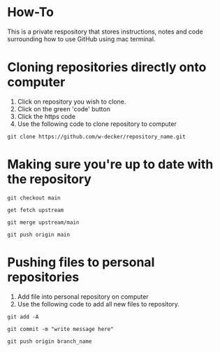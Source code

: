 # How-To

This is a private respository that stores instructions, notes and code surrounding how to use GitHub using mac terminal.

# Cloning repositories directly onto computer

1. Click on repository you wish to clone.
2. Click on the green 'code' button
3. Click the https code
4. Use the following code to clone repository to computer

```
git clone https://github.com/w-decker/repository_name.git
```

# Making sure you're up to date with the repository

```
git checkout main
```

```
get fetch upstream
```

```
git merge upstream/main
```

```
git push origin main
```

# Pushing files to personal repositories

1. Add file into personal repository on computer
2. Use the following code to add all new files to repository.

```
git add -A
```

```
git commit -m "write message here"
```

```
git push origin branch_name
```


